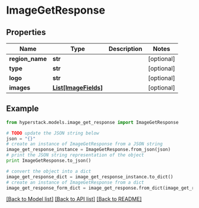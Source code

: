 # ImageGetResponse


## Properties

Name | Type | Description | Notes
------------ | ------------- | ------------- | -------------
**region_name** | **str** |  | [optional] 
**type** | **str** |  | [optional] 
**logo** | **str** |  | [optional] 
**images** | [**List[ImageFields]**](ImageFields.md) |  | [optional] 

## Example

```python
from hyperstack.models.image_get_response import ImageGetResponse

# TODO update the JSON string below
json = "{}"
# create an instance of ImageGetResponse from a JSON string
image_get_response_instance = ImageGetResponse.from_json(json)
# print the JSON string representation of the object
print ImageGetResponse.to_json()

# convert the object into a dict
image_get_response_dict = image_get_response_instance.to_dict()
# create an instance of ImageGetResponse from a dict
image_get_response_form_dict = image_get_response.from_dict(image_get_response_dict)
```
[[Back to Model list]](../README.md#documentation-for-models) [[Back to API list]](../README.md#documentation-for-api-endpoints) [[Back to README]](../README.md)


